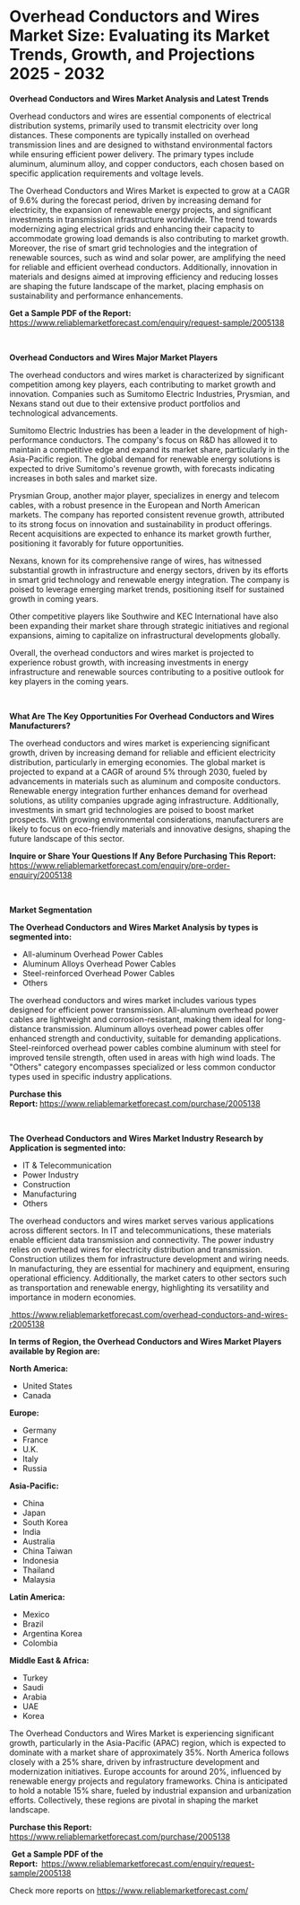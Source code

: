 <p><h1>Overhead Conductors and Wires Market Size: Evaluating its Market Trends, Growth, and Projections 2025 - 2032</h1></p><p><strong>Overhead Conductors and Wires Market Analysis and Latest Trends</strong></p>
<p><p>Overhead conductors and wires are essential components of electrical distribution systems, primarily used to transmit electricity over long distances. These components are typically installed on overhead transmission lines and are designed to withstand environmental factors while ensuring efficient power delivery. The primary types include aluminum, aluminum alloy, and copper conductors, each chosen based on specific application requirements and voltage levels.</p><p>The Overhead Conductors and Wires Market is expected to grow at a CAGR of 9.6% during the forecast period, driven by increasing demand for electricity, the expansion of renewable energy projects, and significant investments in transmission infrastructure worldwide. The trend towards modernizing aging electrical grids and enhancing their capacity to accommodate growing load demands is also contributing to market growth. Moreover, the rise of smart grid technologies and the integration of renewable sources, such as wind and solar power, are amplifying the need for reliable and efficient overhead conductors. Additionally, innovation in materials and designs aimed at improving efficiency and reducing losses are shaping the future landscape of the market, placing emphasis on sustainability and performance enhancements.</p></p>
<p><strong>Get a Sample PDF of the Report:&nbsp;</strong> <a href="https://www.reliablemarketforecast.com/enquiry/request-sample/2005138?utm_campaign=1169&utm_medium=2&utm_source=Github&utm_content=ia&utm_term=15012025&utm_id=overhead-conductors-and-wires">https://www.reliablemarketforecast.com/enquiry/request-sample/2005138</a></p>
<p>&nbsp;</p>
<p><strong>Overhead Conductors and Wires Major Market Players</strong></p>
<p><p>The overhead conductors and wires market is characterized by significant competition among key players, each contributing to market growth and innovation. Companies such as Sumitomo Electric Industries, Prysmian, and Nexans stand out due to their extensive product portfolios and technological advancements. </p><p>Sumitomo Electric Industries has been a leader in the development of high-performance conductors. The company's focus on R&D has allowed it to maintain a competitive edge and expand its market share, particularly in the Asia-Pacific region. The global demand for renewable energy solutions is expected to drive Sumitomo's revenue growth, with forecasts indicating increases in both sales and market size.</p><p>Prysmian Group, another major player, specializes in energy and telecom cables, with a robust presence in the European and North American markets. The company has reported consistent revenue growth, attributed to its strong focus on innovation and sustainability in product offerings. Recent acquisitions are expected to enhance its market growth further, positioning it favorably for future opportunities.</p><p>Nexans, known for its comprehensive range of wires, has witnessed substantial growth in infrastructure and energy sectors, driven by its efforts in smart grid technology and renewable energy integration. The company is poised to leverage emerging market trends, positioning itself for sustained growth in coming years.</p><p>Other competitive players like Southwire and KEC International have also been expanding their market share through strategic initiatives and regional expansions, aiming to capitalize on infrastructural developments globally. </p><p>Overall, the overhead conductors and wires market is projected to experience robust growth, with increasing investments in energy infrastructure and renewable sources contributing to a positive outlook for key players in the coming years.</p></p>
<p>&nbsp;</p>
<p><strong>What Are The Key Opportunities For Overhead Conductors and Wires Manufacturers?</strong></p>
<p><p>The overhead conductors and wires market is experiencing significant growth, driven by increasing demand for reliable and efficient electricity distribution, particularly in emerging economies. The global market is projected to expand at a CAGR of around 5% through 2030, fueled by advancements in materials such as aluminum and composite conductors. Renewable energy integration further enhances demand for overhead solutions, as utility companies upgrade aging infrastructure. Additionally, investments in smart grid technologies are poised to boost market prospects. With growing environmental considerations, manufacturers are likely to focus on eco-friendly materials and innovative designs, shaping the future landscape of this sector.</p></p>
<p><strong>Inquire or Share Your Questions If Any Before Purchasing This Report:</strong> <a href="https://www.reliablemarketforecast.com/enquiry/pre-order-enquiry/2005138?utm_campaign=1169&utm_medium=2&utm_source=Github&utm_content=ia&utm_term=15012025&utm_id=overhead-conductors-and-wires">https://www.reliablemarketforecast.com/enquiry/pre-order-enquiry/2005138</a></p>
<p>&nbsp;</p>
<p><strong>Market Segmentation</strong></p>
<p><strong>The Overhead Conductors and Wires Market Analysis by types is segmented into:</strong></p>
<p><ul><li>All-aluminum Overhead Power Cables</li><li>Aluminum Alloys Overhead Power Cables</li><li>Steel-reinforced Overhead Power Cables</li><li>Others</li></ul></p>
<p><p>The overhead conductors and wires market includes various types designed for efficient power transmission. All-aluminum overhead power cables are lightweight and corrosion-resistant, making them ideal for long-distance transmission. Aluminum alloys overhead power cables offer enhanced strength and conductivity, suitable for demanding applications. Steel-reinforced overhead power cables combine aluminum with steel for improved tensile strength, often used in areas with high wind loads. The "Others" category encompasses specialized or less common conductor types used in specific industry applications.</p></p>
<p><strong>Purchase this Report:&nbsp;</strong><a href="https://www.reliablemarketforecast.com/purchase/2005138?utm_campaign=1169&utm_medium=2&utm_source=Github&utm_content=ia&utm_term=15012025&utm_id=overhead-conductors-and-wires">https://www.reliablemarketforecast.com/purchase/2005138</a></p>
<p>&nbsp;</p>
<p><strong>The Overhead Conductors and Wires Market Industry Research by Application is segmented into:</strong></p>
<p><ul><li>IT & Telecommunication</li><li>Power Industry</li><li>Construction</li><li>Manufacturing</li><li>Others</li></ul></p>
<p><p>The overhead conductors and wires market serves various applications across different sectors. In IT and telecommunications, these materials enable efficient data transmission and connectivity. The power industry relies on overhead wires for electricity distribution and transmission. Construction utilizes them for infrastructure development and wiring needs. In manufacturing, they are essential for machinery and equipment, ensuring operational efficiency. Additionally, the market caters to other sectors such as transportation and renewable energy, highlighting its versatility and importance in modern economies.</p></p>
<p><a href="https://www.reliablemarketforecast.com/overhead-conductors-and-wires-r2005138?utm_campaign=1169&utm_medium=2&utm_source=Github&utm_content=ia&utm_term=15012025&utm_id=overhead-conductors-and-wires">&nbsp;https://www.reliablemarketforecast.com/overhead-conductors-and-wires-r2005138</a></p>
<p><strong>In terms of Region, the Overhead Conductors and Wires Market Players available by Region are:</strong></p>
<p>
    <p> <strong> North America: </strong>
        <ul>
            <li>United States</li>
            <li>Canada</li>
        </ul>
        </p> 
    <p> <strong> Europe: </strong>
        <ul>
            <li>Germany</li>
            <li>France</li>
            <li>U.K.</li>
            <li>Italy</li>
            <li>Russia</li>
        </ul>
        </p> 
    <p> <strong> Asia-Pacific: </strong>
        <ul>
            <li>China</li>
            <li>Japan</li>
            <li>South Korea</li>
            <li>India</li>
            <li>Australia</li>
            <li>China Taiwan</li>
            <li>Indonesia</li>
            <li>Thailand</li>
            <li>Malaysia</li>
        </ul>
        </p> 
    <p> <strong> Latin America: </strong>
        <ul>
            <li>Mexico</li>
            <li>Brazil</li>
            <li>Argentina Korea</li>
            <li>Colombia</li>
        </ul>
        </p> 
    <p> <strong> Middle East & Africa: </strong>
        <ul>
            <li>Turkey</li>
            <li>Saudi</li>
            <li>Arabia</li>
            <li>UAE</li>
            <li>Korea</li>
        </ul>
    </p>
    </p>
<p><p>The Overhead Conductors and Wires Market is experiencing significant growth, particularly in the Asia-Pacific (APAC) region, which is expected to dominate with a market share of approximately 35%. North America follows closely with a 25% share, driven by infrastructure development and modernization initiatives. Europe accounts for around 20%, influenced by renewable energy projects and regulatory frameworks. China is anticipated to hold a notable 15% share, fueled by industrial expansion and urbanization efforts. Collectively, these regions are pivotal in shaping the market landscape.</p></p>
<p><strong>Purchase this Report: </strong><a href="https://www.reliablemarketforecast.com/purchase/2005138?utm_campaign=1169&utm_medium=2&utm_source=Github&utm_content=ia&utm_term=15012025&utm_id=overhead-conductors-and-wires">https://www.reliablemarketforecast.com/purchase/2005138</a></p>
<p>&nbsp;<strong>Get a Sample PDF of the Report:&nbsp;&nbsp;</strong><a href="https://www.reliablemarketforecast.com/enquiry/request-sample/2005138?utm_campaign=1169&utm_medium=2&utm_source=Github&utm_content=ia&utm_term=15012025&utm_id=overhead-conductors-and-wires">https://www.reliablemarketforecast.com/enquiry/request-sample/2005138</a></p>
<p><strong></strong></p>
<p>Check more reports on <a href="https://www.reliablemarketforecast.com/?utm_campaign=1169&utm_medium=2&utm_source=Github&utm_content=ia&utm_term=15012025&utm_id=overhead-conductors-and-wires">https://www.reliablemarketforecast.com/</a></p>